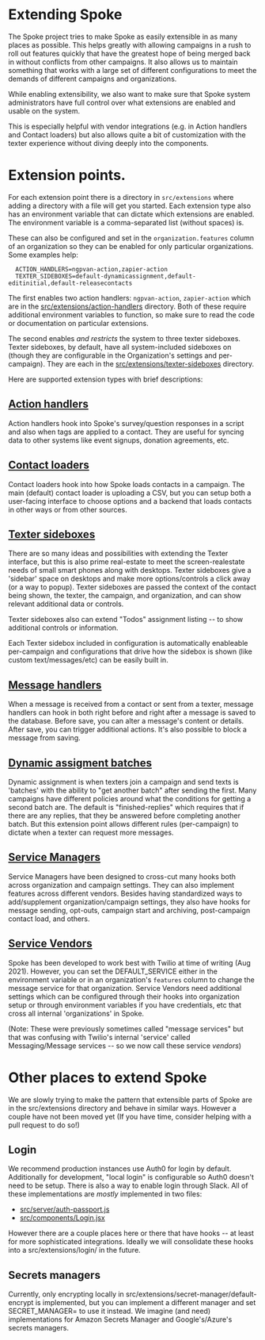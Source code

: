 # Extending Spoke

The Spoke project tries to make Spoke as easily extensible in as many places as possible.
This helps greatly with allowing campaigns in a rush to roll out features quickly that have
the greatest hope of being merged back in without conflicts from other campaigns.  It also
allows us to maintain something that works with a large set of different configurations to
meet the demands of different campaigns and organizations.

While enabling extensibility, we also want to make sure that Spoke system administrators
have full control over what extensions are enabled and usable on the system.

This is especially helpful with vendor integrations (e.g. in Action handlers and Contact loaders)
but also allows quite a bit of customization with the texter experience without diving
deeply into the components.

# Extension points.

For each extension point there is a directory in `src/extensions` where adding a directory with a file
will get you started.  Each extension type also has an environment variable that can dictate which
extensions are enabled.  The environment variable is a comma-separated list (without spaces) is.

These can also be configured and set in the `organization.features` column of an organization so they
can be enabled for only particular organizations.  Some examples help:

```
  ACTION_HANDLERS=ngpvan-action,zapier-action
  TEXTER_SIDEBOXES=default-dynamicassignment,default-editinitial,default-releasecontacts
```

The first enables two action handlers: `ngpvan-action`, `zapier-action` which are in
the [src/extensions/action-handlers](https://github.com/StateVoicesNational/Spoke/tree/main/src/extensions/action-handlers)
directory.  Both of these require additional environment variables to function, so make sure
to read the code or documentation on particular extensions.

The second enables *and restricts* the system to three texter sideboxes.  Texter sideboxes, by default,
have all system-included sideboxes on (though they are configurable in the Organization's settings and
per-campaign).  They are each in the  [src/extensions/texter-sideboxes](https://github.com/StateVoicesNational/Spoke/tree/main/src/extensions/texter-sideboxes) directory.

Here are supported extension types with brief descriptions:

## [Action handlers](HOWTO-use-action-handlers.md)

Action handlers hook into Spoke's survey/question responses in a script and also when
tags are applied to a contact.  They are useful for syncing data to other systems like
event signups, donation agreements, etc.

## [Contact loaders](HOWTO-use-contact-loaders.md)

Contact loaders hook into how Spoke loads contacts in a campaign.  The main (default)
contact loader is uploading a CSV, but you can setup both a user-facing interface to
choose options and a backend that loads contacts in other ways or from other sources.

## [Texter sideboxes](HOWTO-use-texter-sideboxes.md)

There are so many ideas and possibilities with extending the Texter interface, but
this is also prime real-estate to meet the screen-realestate needs of small smart
phones along with desktops.  Texter sideboxes give a 'sidebar' space on desktops and
make more options/controls a click away (or a way to popup).  Texter sideboxes are
passed the context of the contact being shown, the texter, the campaign, and organization,
and can show relevant additional data or controls.

Texter sideboxes also can extend "Todos" assignment listing -- to show additional controls
or information.

Each Texter sidebox included in configuration is automatically enableable per-campaign and
configurations that drive how the sidebox is shown (like custom text/messages/etc) can be easily
built in.

## [Message handlers](HOWTO-use-message-handlers.md)

When a message is received from a contact or sent from a texter, message handlers can hook in
both right before and right after a message is saved to the database.  Before save, you
can alter a message's content or details.  After save, you can trigger additional actions.
It's also possible to block a message from saving.

## [Dynamic assigment batches](HOWTO-use-dynamicassignment-batches.md)

Dynamic assignment is when texters join a campaign and send texts is 'batches' with the
ability to "get another batch" after sending the first.  Many campaigns have different
policies around what the conditions for getting a second batch are.  The default is
"finished-replies" which requires that if there are any replies, that they be answered
before completing another batch.  But this extension point allows different rules (per-campaign)
to dictate when a texter can request more messages.

## [Service Managers](HOWTO-use-service-managers.md)

Service Managers have been designed to cross-cut many hooks both across organization and campaign settings.
They can also implement features across different vendors. Besides having standardized ways to add/supplement
organization/campaign settings, they also have hooks for message sending, opt-outs, campaign start and archiving,
post-campaign contact load, and others.

## [Service Vendors](HOWTO-use-service-vendors.md)

Spoke has been developed to work best with Twilio at time of writing (Aug 2021).  However,
you can set the DEFAULT_SERVICE either in the environment variable or in an organization's `features` column
to change the message service for that organization.  Service Vendors need additional settings which can
be configured through their hooks into organization setup or through environment variables if you
have credentials, etc that cross all internal 'organizations' in Spoke.

(Note: These were previously sometimes called "message services" but that was confusing with
Twilio's internal 'service' called Messaging/Message services -- so we now call these service *vendors*)

# Other places to extend Spoke

We are slowly trying to make the pattern that extensible parts of Spoke are in the
src/extensions directory and behave in similar ways.  However a couple have not been moved yet
(If you have time, consider helping with a pull request to do so!)

## Login

We recommend production instances use Auth0 for login by default.  Additionally for development,
"local login" is configurable so Auth0 doesn't need to be setup.  There is also a way to enable
login through Slack.  All of these implementations are *mostly* implemented in two files:

* [src/server/auth-passport.js](https://github.com/StateVoicesNational/Spoke/tree/main/src/server/auth-passport.js)
* [src/components/Login.jsx](https://github.com/StateVoicesNational/Spoke/tree/main/src/components/Login.jsx)

However there are a couple places here or there that have hooks -- at least for more sophisticated
integrations.  Ideally we will consolidate these hooks into a src/extensions/login/ in the future.

## Secrets managers

Currently, only encrypting locally in src/extensions/secret-manager/default-encrypt is implemented,
but you can implement a different manager and set SECRET_MANAGER= to use it instead. We imagine (and need)
implementations for Amazon Secrets Manager and Google's/Azure's secrets managers.
